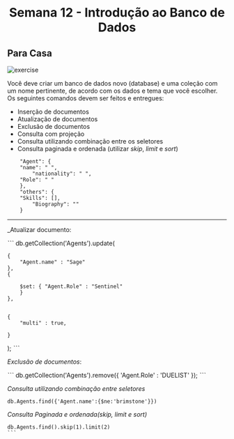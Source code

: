 <h1 align="center">
    <br>
    <p align="center">Semana 12 - Introdução ao Banco de Dados<p>
</h1>

## Para Casa

![exercise](https://media1.popsugar-assets.com/files/thumbor/XGbRY5FyWX99jE-AVcO0vx7A008/fit-in/1024x1024/filters:format_auto-!!-:strip_icc-!!-/2017/04/26/922/n/1922283/a08d3bf8b558b4c9_giphy_4_/i/When-Your-BFF-Tells-You-First-Name-Guy-She-Going-Date-You-Spring-CIA-Mode.gif)

Você deve criar um banco de dados novo (database) e uma coleção com um nome pertinente, de acordo com os dados e tema que você escolher. Os seguintes comandos devem ser feitos e entregues:

* Inserção de documentos
* Atualização de documentos
* Exclusão de documentos
* Consulta com projeção
* Consulta utilizando combinação entre os seletores
* Consulta paginada e ordenada (utilizar *skip*, *limit* e *sort*)

```
    "Agent": {
	"name": " ",
        "nationality": " ",
	"Role": " "
    },
    "others": { 
	"Skills": [],
        "Biography": ""
    }
```
_________________
_Atualizar documento: 

ˋˋˋ
db.getCollection('Agents').update(
     
    {
        "Agent.name" : "Sage"
    },
    {
    
        $set: { "Agent.Role" : "Sentinel"
        }
    },
    
    
    {
        "multi" : true,  
        
    }
);
ˋˋˋ

_Exclusão de documentos_:

ˋˋˋ
db.getCollection('Agents').remove({ 'Agent.Role' : 'DUELIST' });
ˋˋˋ

_Consulta utilizando combinação entre seletores_

```
db.Agents.find({'Agent.name':{$ne:'brimstone'}})

```

_Consulta Paginada e ordenada(skip, limit e sort)_

````
db.Agents.find().skip(1).limit(2)
```

